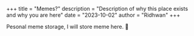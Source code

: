 +++
title = "Memes?"
description = "Description of why this place exists and why you are here"
date = "2023-10-02"
author = "Ridhwan"
+++

Pesonal meme storage, I will store meme here. 👶